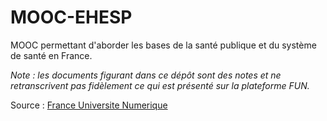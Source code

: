 # MOOC-EHESP
MOOC permettant d'aborder les bases de la santé publique et du système de santé en France.

_Note : les documents figurant dans ce dépôt sont des notes et ne retranscrivent pas fidèlement ce qui est présenté sur la plateforme FUN._

Source : [France Universite Numerique](https://www.france-universite-numerique-mooc.fr)
